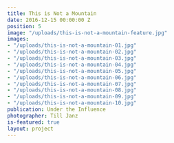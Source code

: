 ```yaml
---
title: This is Not a Mountain
date: 2016-12-15 00:00:00 Z
position: 5
image: "/uploads/this-is-not-a-mountain-feature.jpg"
images:
- "/uploads/this-is-not-a-mountain-01.jpg"
- "/uploads/this-is-not-a-mountain-02.jpg"
- "/uploads/this-is-not-a-mountain-03.jpg"
- "/uploads/this-is-not-a-mountain-04.jpg"
- "/uploads/this-is-not-a-mountain-05.jpg"
- "/uploads/this-is-not-a-mountain-06.jpg"
- "/uploads/this-is-not-a-mountain-07.jpg"
- "/uploads/this-is-not-a-mountain-08.jpg"
- "/uploads/this-is-not-a-mountain-09.jpg"
- "/uploads/this-is-not-a-mountain-10.jpg"
publication: Under the Influence
photographer: Till Janz
is-featured: true
layout: project
---
```


